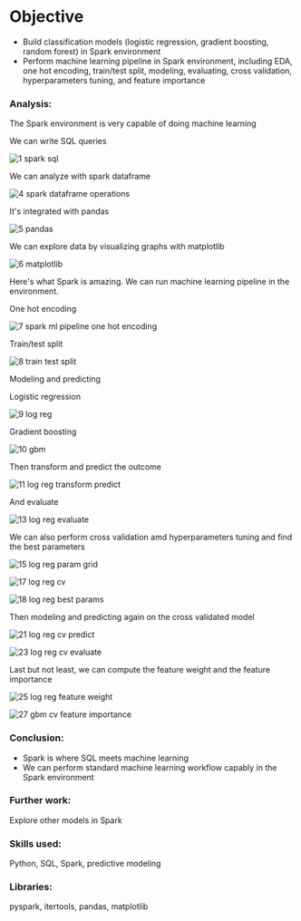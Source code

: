 # Objective
- Build classification models (logistic regression, gradient boosting, random forest) in Spark environment
- Perform machine learning pipeline in Spark environment, including EDA, one hot encoding, train/test split, modeling, evaluating, cross validation, hyperparameters tuning, and feature importance


### Analysis:
The Spark environment is very capable of doing machine learning

We can write SQL queries

![1 spark sql](https://user-images.githubusercontent.com/36130927/126260395-4f1392a1-0fe2-4504-9606-892d63aa7c9b.png)

We can analyze with spark dataframe

![4 spark dataframe operations](https://user-images.githubusercontent.com/36130927/126260439-53a2b92c-c93e-4abd-9180-3a5ac5813874.png)

It's integrated with pandas

![5 pandas](https://user-images.githubusercontent.com/36130927/126260473-89f6459e-e864-4955-93b3-5d6dca681166.png)

We can explore data by visualizing graphs with matplotlib

![6 matplotlib](https://user-images.githubusercontent.com/36130927/126260485-b7d7d8c5-72cc-4f0e-9b57-4bc58db855c9.png)

Here's what Spark is amazing. We can run machine learning pipeline in the environment.

One hot encoding

![7 spark ml pipeline one hot encoding](https://user-images.githubusercontent.com/36130927/126260599-a99f7869-9e15-40cc-b7b8-507278fef595.png)

Train/test split

![8 train test split](https://user-images.githubusercontent.com/36130927/126260605-76dbb1de-1272-4690-abb4-3dfa404a9732.png)

Modeling and predicting

Logistic regression

![9 log reg](https://user-images.githubusercontent.com/36130927/126260629-a69d61d4-cae3-4a31-883e-35398928ec51.png)

Gradient boosting

![10 gbm](https://user-images.githubusercontent.com/36130927/126260633-60925ddf-1598-4436-8cf2-254cd73d157a.png)

Then transform and predict the outcome

![11 log reg transform predict](https://user-images.githubusercontent.com/36130927/126260749-4241979e-f2c5-4fc7-ab8d-8b5ace717a40.png)


And evaluate

![13 log reg evaluate](https://user-images.githubusercontent.com/36130927/126260799-b16032d0-051e-4ad4-ac90-f088a9b52c71.png)


We can also perform cross validation amd hyperparameters tuning and find the best parameters

![15 log reg param grid](https://user-images.githubusercontent.com/36130927/126260848-690a13b6-1222-4c18-a120-0831ba8c127d.png)

![17 log reg cv](https://user-images.githubusercontent.com/36130927/126260852-692660d7-ad39-4b1f-9ade-f85c07aa8e2a.png)

![18 log reg best params](https://user-images.githubusercontent.com/36130927/126260894-cbd90e3a-7293-4eed-a5d7-e998cd7f70a5.png)

Then modeling and predicting again on the cross validated model

![21 log reg cv predict](https://user-images.githubusercontent.com/36130927/126260918-6ded8501-1c3e-42e4-b9a5-9a025c047830.png)

![23 log reg cv evaluate](https://user-images.githubusercontent.com/36130927/126260944-d403b1d9-e148-430c-b7f6-1229b28eea76.png)

Last but not least, we can compute the feature weight and the feature importance

![25 log reg feature weight](https://user-images.githubusercontent.com/36130927/126261006-2475af2b-c60d-43ba-8a84-f494f67441cf.png)

![27 gbm cv feature importance](https://user-images.githubusercontent.com/36130927/126261019-224a5337-a99a-4441-85e8-785c145baca7.png)


### Conclusion:
- Spark is where SQL meets machine learning
- We can perform standard machine learning workflow capably in the Spark environment


### Further work:
Explore other models in Spark


### Skills used:
Python, SQL, Spark, predictive modeling


### Libraries:
pyspark, itertools, pandas, matplotlib

